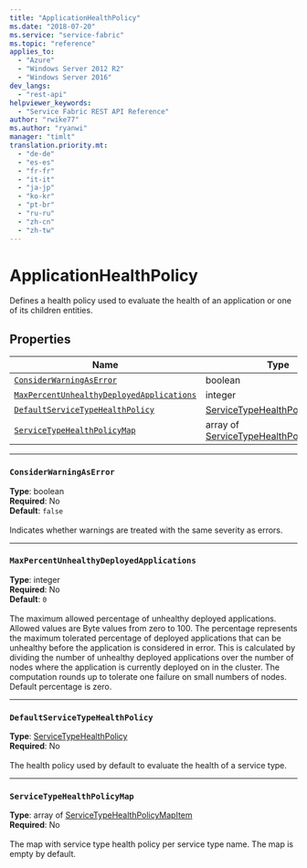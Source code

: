 ```yaml
---
title: "ApplicationHealthPolicy"
ms.date: "2018-07-20"
ms.service: "service-fabric"
ms.topic: "reference"
applies_to: 
  - "Azure"
  - "Windows Server 2012 R2"
  - "Windows Server 2016"
dev_langs: 
  - "rest-api"
helpviewer_keywords: 
  - "Service Fabric REST API Reference"
author: "rwike77"
ms.author: "ryanwi"
manager: "timlt"
translation.priority.mt: 
  - "de-de"
  - "es-es"
  - "fr-fr"
  - "it-it"
  - "ja-jp"
  - "ko-kr"
  - "pt-br"
  - "ru-ru"
  - "zh-cn"
  - "zh-tw"
---
```

# ApplicationHealthPolicy

Defines a health policy used to evaluate the health of an application or one of its children entities.


## Properties
| Name | Type | Required |
| --- | --- | --- |
| [`ConsiderWarningAsError`](#considerwarningaserror) | boolean | No |
| [`MaxPercentUnhealthyDeployedApplications`](#maxpercentunhealthydeployedapplications) | integer | No |
| [`DefaultServiceTypeHealthPolicy`](#defaultservicetypehealthpolicy) | [ServiceTypeHealthPolicy](sfclient-model-servicetypehealthpolicy.md) | No |
| [`ServiceTypeHealthPolicyMap`](#servicetypehealthpolicymap) | array of [ServiceTypeHealthPolicyMapItem](sfclient-model-servicetypehealthpolicymapitem.md) | No |

____
### `ConsiderWarningAsError`
__Type__: boolean <br/>
__Required__: No<br/>
__Default__: `false` <br/>
<br/>
Indicates whether warnings are treated with the same severity as errors.

____
### `MaxPercentUnhealthyDeployedApplications`
__Type__: integer <br/>
__Required__: No<br/>
__Default__: `0` <br/>
<br/>
The maximum allowed percentage of unhealthy deployed applications. Allowed values are Byte values from zero to 100.
The percentage represents the maximum tolerated percentage of deployed applications that can be unhealthy before the application is considered in error.
This is calculated by dividing the number of unhealthy deployed applications over the number of nodes where the application is currently deployed on in the cluster.
The computation rounds up to tolerate one failure on small numbers of nodes. Default percentage is zero.


____
### `DefaultServiceTypeHealthPolicy`
__Type__: [ServiceTypeHealthPolicy](sfclient-model-servicetypehealthpolicy.md) <br/>
__Required__: No<br/>
<br/>
The health policy used by default to evaluate the health of a service type.

____
### `ServiceTypeHealthPolicyMap`
__Type__: array of [ServiceTypeHealthPolicyMapItem](sfclient-model-servicetypehealthpolicymapitem.md) <br/>
__Required__: No<br/>
<br/>
The map with service type health policy per service type name. The map is empty by default.
